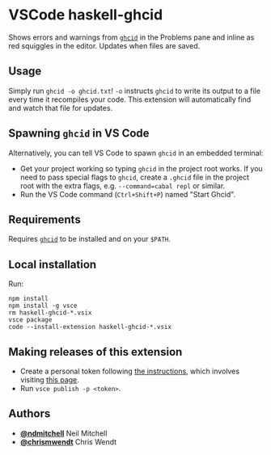 # VSCode haskell-ghcid

Shows errors and warnings from [`ghcid`](https://github.com/ndmitchell/ghcid) in the Problems pane and inline as red squiggles in the editor. Updates when files are saved.

## Usage

Simply run `ghcid -o ghcid.txt`! `-o` instructs `ghcid` to write its output to a file every time it recompiles your code. This extension will automatically find and watch that file for updates.

## Spawning `ghcid` in VS Code

Alternatively, you can tell VS Code to spawn `ghcid` in an embedded terminal:

* Get your project working so typing `ghcid` in the project root works. If you need to pass special flags to `ghcid`, create a `.ghcid` file in the project root with the extra flags, e.g. `--command=cabal repl` or similar.
* Run the VS Code command (`Ctrl+Shift+P`) named "Start Ghcid".

## Requirements

Requires [`ghcid`](https://github.com/ndmitchell/ghcid) to be installed and on your `$PATH`.

## Local installation

Run:

    npm install
    npm install -g vsce
    rm haskell-ghcid-*.vsix
    vsce package
    code --install-extension haskell-ghcid-*.vsix

## Making releases of this extension

* Create a personal token following [the instructions](https://code.visualstudio.com/api/working-with-extensions/publishing-extension#get-a-personal-access-token), which involves visiting [this page](https://ndmitchell.visualstudio.com/_usersSettings/tokens).
* Run `vsce publish -p <token>`.

## Authors

* [**@ndmitchell**](https://github.com/ndmitchell) Neil Mitchell
* [**@chrismwendt**](https://github.com/chrismwendt) Chris Wendt
